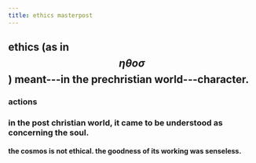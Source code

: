 ```yaml
---
title: ethics masterpost
---
```


## ethics (as in $$\eta\theta o\sigma$$) meant---in the prechristian world---character.
### actions
### in the post christian world, it came to be understood as concerning the soul.
#### the cosmos is not ethical. the goodness of its working was senseless.
##
